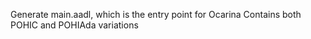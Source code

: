 Generate main.aadl, which is the entry point for Ocarina
Contains both POHIC and POHIAda variations
